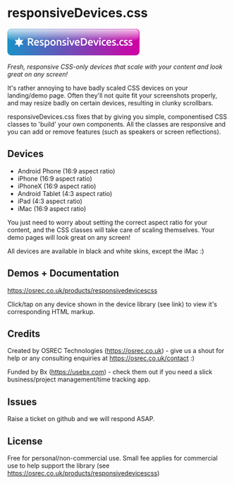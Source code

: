 # responsiveDevices.css

![responsiveDevices.js Logo](logo.png)

*Fresh, responsive CSS-only devices that scale with your content and look great on any screen!*

It's rather annoying to have badly scaled CSS devices on your landing/demo page. Often they'll not quite fit your screenshots properly, and may resize badly on certain devices, resulting in clunky scrollbars.

responsiveDevices.css fixes that by giving you simple, componentised CSS classes to 'build' your own components. All the classes are responsive and you can add or remove features (such as speakers or screen reflections).

## Devices

- Android Phone (16:9 aspect ratio)
- iPhone (16:9 aspect ratio)
- iPhoneX (16:9 aspect ratio)
- Android Tablet (4:3 aspect ratio)
- iPad (4:3 aspect ratio)
- iMac (16:9 aspect ratio)

You just need to worry about setting the correct aspect ratio for your content, and the CSS classes will take care of scaling themselves. Your demo pages will look great on any screen!

All devices are available in black and white skins, except the iMac :)

## Demos + Documentation
https://osrec.co.uk/products/responsivedevicescss

Click/tap on any device shown in the device library (see link) to view it's corresponding HTML markup.

## Credits

Created by OSREC Technologies (https://osrec.co.uk) - give us a shout for help or any consulting enquiries at https://osrec.co.uk/contact :)

Funded by Bx (https://usebx.com) - check them out if you need a slick business/project management/time tracking app.

## Issues

Raise a ticket on github and we will respond ASAP.

## License

Free for personal/non-commercial use. Small fee applies for commercial use to help support the library (see https://osrec.co.uk/products/responsivedevicescss)
